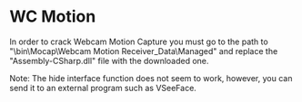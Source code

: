 
# WC Motion

In order to crack Webcam Motion Capture you must go to the path to "\bin\Mocap\Webcam Motion Receiver_Data\Managed" and replace the "Assembly-CSharp.dll" file with the downloaded one.

Note: The hide interface function does not seem to work, however, you can send it to an external program such as VSeeFace.


